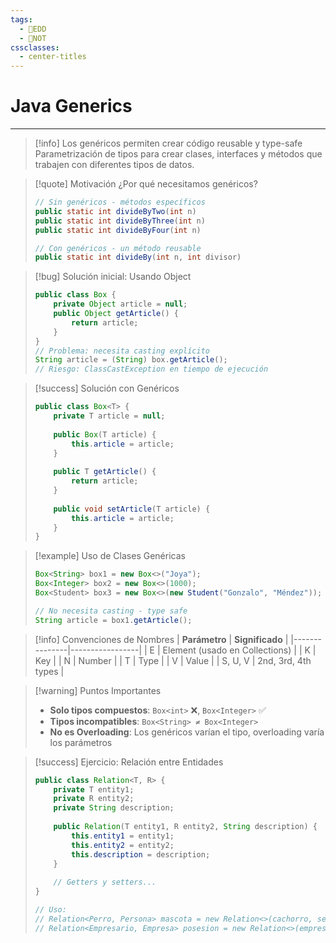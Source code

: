 ```yaml
---
tags:
  - 💾EDD
  - 📝NOT
cssclasses:
  - center-titles
---
```


# Java Generics
---
> [!info] Los genéricos permiten crear código reusable y type-safe
Parametrización de tipos para crear clases, interfaces y métodos que trabajen con diferentes tipos de datos.

> [!quote] Motivación
> ¿Por qué necesitamos genéricos?
> ```java
> // Sin genéricos - métodos específicos
> public static int divideByTwo(int n)
> public static int divideByThree(int n)
> public static int divideByFour(int n)
> 
> // Con genéricos - un método reusable
> public static int divideBy(int n, int divisor)
> ```

> [!bug] Solución inicial: Usando Object
> ```java
> public class Box {
>     private Object article = null;
>     public Object getArticle() {
>         return article;
>     }
> }
> // Problema: necesita casting explícito
> String article = (String) box.getArticle();
> // Riesgo: ClassCastException en tiempo de ejecución
> ```

> [!success] Solución con Genéricos
> ```java
> public class Box<T> {
>     private T article = null;
>     
>     public Box(T article) {
>         this.article = article;
>     }
>     
>     public T getArticle() {
>         return article;
>     }
>     
>     public void setArticle(T article) {
>         this.article = article;
>     }
> }
> ```

> [!example] Uso de Clases Genéricas
> ```java
> Box<String> box1 = new Box<>("Joya");
> Box<Integer> box2 = new Box<>(1000);
> Box<Student> box3 = new Box<>(new Student("Gonzalo", "Méndez"));
> 
> // No necesita casting - type safe
> String article = box1.getArticle();
> ```

> [!info] Convenciones de Nombres
> | **Parámetro** | **Significado** |
> |---------------|-----------------|
> | E | Element (usado en Collections) |
> | K | Key |
> | N | Number |
> | T | Type |
> | V | Value |
> | S, U, V | 2nd, 3rd, 4th types |

> [!warning] Puntos Importantes
> - **Solo tipos compuestos**: `Box<int>` ❌, `Box<Integer>` ✅
> - **Tipos incompatibles**: `Box<String> ≠ Box<Integer>`
> - **No es Overloading**: Los genéricos varían el tipo, overloading varía los parámetros

> [!success] Ejercicio: Relación entre Entidades
> ```java
> public class Relation<T, R> {
>     private T entity1;
>     private R entity2;
>     private String description;
>     
>     public Relation(T entity1, R entity2, String description) {
>         this.entity1 = entity1;
>         this.entity2 = entity2;
>         this.description = description;
>     }
>     
>     // Getters y setters...
> }
> 
> // Uso:
> // Relation<Perro, Persona> mascota = new Relation<>(cachorro, señora, "es mascota de");
> // Relation<Empresario, Empresa> posesion = new Relation<>(empresario, empresa, "posee");
> ```